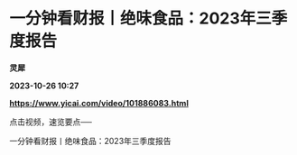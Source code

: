 # 一分钟看财报丨绝味食品：2023年三季度报告
**灵犀**

**2023-10-26 10:27**

**https://www.yicai.com/video/101886083.html**

点击视频，速览要点──

一分钟看财报丨绝味食品：2023年三季度报告